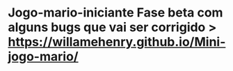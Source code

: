 # Jogo-mario-iniciante  Fase beta com alguns bugs que vai ser corrigido > https://willamehenry.github.io/Mini-jogo-mario/
